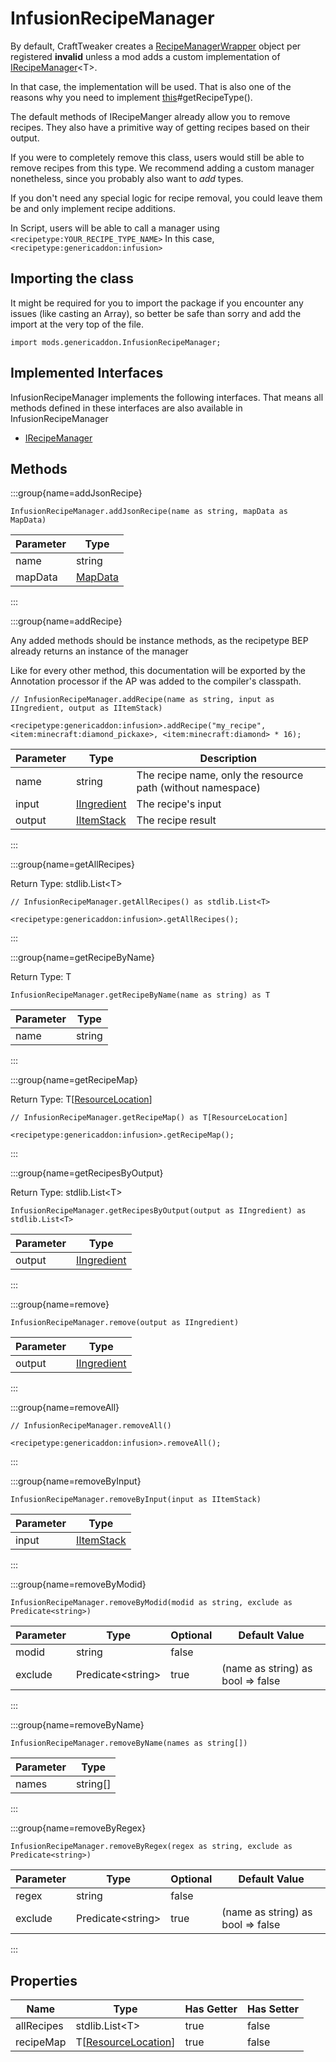 # InfusionRecipeManager

By default, CraftTweaker creates a [RecipeManagerWrapper](/vanilla/api/recipe/manager/RecipeManagerWrapper)
 object per registered **invalid**
 unless a mod adds a custom implementation of [IRecipeManager](/vanilla/api/recipe/manager/IRecipeManager)&lt;T&gt;.
 
 In that case, the implementation will be used.
 That is also one of the reasons why you need to implement [this](.)#getRecipeType().
 
 The default methods of IRecipeManger already allow you to remove recipes.
 They also have a primitive way of getting recipes based on their output.
 
 If you were to completely remove this class, users would still be able to remove recipes from this type.
 We recommend adding a custom manager nonetheless, since you probably also want to _add_ types.
 
 If you don't need any special logic for recipe removal, you could leave them be and only implement recipe additions.
 
 In Script, users will be able to call a manager using `<recipetype:YOUR_RECIPE_TYPE_NAME>`
 In this case, `<recipetype:genericaddon:infusion>`

## Importing the class

It might be required for you to import the package if you encounter any issues (like casting an Array), so better be safe than sorry and add the import at the very top of the file.
```zenscript
import mods.genericaddon.InfusionRecipeManager;
```


## Implemented Interfaces
InfusionRecipeManager implements the following interfaces. That means all methods defined in these interfaces are also available in InfusionRecipeManager

- [IRecipeManager](/vanilla/api/recipe/manager/IRecipeManager)

## Methods

:::group{name=addJsonRecipe}

```zenscript
InfusionRecipeManager.addJsonRecipe(name as string, mapData as MapData)
```

| Parameter |                 Type                 |
|-----------|--------------------------------------|
| name      | string                               |
| mapData   | [MapData](/vanilla/api/data/MapData) |


:::

:::group{name=addRecipe}

Any added methods should be instance methods,
 as the recipetype BEP already returns an instance of the manager
 
 Like for every other method, this documentation will be exported by the Annotation processor
 if the AP was added to the compiler's classpath.

```zenscript
// InfusionRecipeManager.addRecipe(name as string, input as IIngredient, output as IItemStack)

<recipetype:genericaddon:infusion>.addRecipe("my_recipe", <item:minecraft:diamond_pickaxe>, <item:minecraft:diamond> * 16);
```

| Parameter |                        Type                        |                         Description                         |
|-----------|----------------------------------------------------|-------------------------------------------------------------|
| name      | string                                             | The recipe name, only the resource path (without namespace) |
| input     | [IIngredient](/vanilla/api/ingredient/IIngredient) | The recipe's input                                          |
| output    | [IItemStack](/vanilla/api/item/IItemStack)         | The recipe result                                           |


:::

:::group{name=getAllRecipes}

Return Type: stdlib.List&lt;T&gt;

```zenscript
// InfusionRecipeManager.getAllRecipes() as stdlib.List<T>

<recipetype:genericaddon:infusion>.getAllRecipes();
```

:::

:::group{name=getRecipeByName}

Return Type: T

```zenscript
InfusionRecipeManager.getRecipeByName(name as string) as T
```

| Parameter |  Type  |
|-----------|--------|
| name      | string |


:::

:::group{name=getRecipeMap}

Return Type: T[[ResourceLocation](/vanilla/api/resource/ResourceLocation)]

```zenscript
// InfusionRecipeManager.getRecipeMap() as T[ResourceLocation]

<recipetype:genericaddon:infusion>.getRecipeMap();
```

:::

:::group{name=getRecipesByOutput}

Return Type: stdlib.List&lt;T&gt;

```zenscript
InfusionRecipeManager.getRecipesByOutput(output as IIngredient) as stdlib.List<T>
```

| Parameter |                        Type                        |
|-----------|----------------------------------------------------|
| output    | [IIngredient](/vanilla/api/ingredient/IIngredient) |


:::

:::group{name=remove}

```zenscript
InfusionRecipeManager.remove(output as IIngredient)
```

| Parameter |                        Type                        |
|-----------|----------------------------------------------------|
| output    | [IIngredient](/vanilla/api/ingredient/IIngredient) |


:::

:::group{name=removeAll}

```zenscript
// InfusionRecipeManager.removeAll()

<recipetype:genericaddon:infusion>.removeAll();
```

:::

:::group{name=removeByInput}

```zenscript
InfusionRecipeManager.removeByInput(input as IItemStack)
```

| Parameter |                    Type                    |
|-----------|--------------------------------------------|
| input     | [IItemStack](/vanilla/api/item/IItemStack) |


:::

:::group{name=removeByModid}

```zenscript
InfusionRecipeManager.removeByModid(modid as string, exclude as Predicate<string>)
```

| Parameter |          Type           | Optional |           Default Value           |
|-----------|-------------------------|----------|-----------------------------------|
| modid     | string                  | false    |                                   |
| exclude   | Predicate&lt;string&gt; | true     | (name as string) as bool => false |


:::

:::group{name=removeByName}

```zenscript
InfusionRecipeManager.removeByName(names as string[])
```

| Parameter |   Type   |
|-----------|----------|
| names     | string[] |


:::

:::group{name=removeByRegex}

```zenscript
InfusionRecipeManager.removeByRegex(regex as string, exclude as Predicate<string>)
```

| Parameter |          Type           | Optional |           Default Value           |
|-----------|-------------------------|----------|-----------------------------------|
| regex     | string                  | false    |                                   |
| exclude   | Predicate&lt;string&gt; | true     | (name as string) as bool => false |


:::


## Properties

|    Name    |                             Type                              | Has Getter | Has Setter |
|------------|---------------------------------------------------------------|------------|------------|
| allRecipes | stdlib.List&lt;T&gt;                                          | true       | false      |
| recipeMap  | T[[ResourceLocation](/vanilla/api/resource/ResourceLocation)] | true       | false      |


